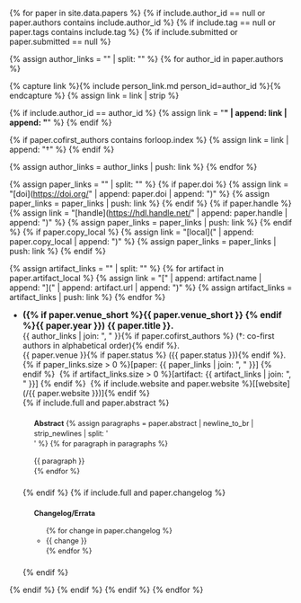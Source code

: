 <style>
p.abstract-paragraph {
  margin-bottom: 0rem;
  text-align: justify;
  text-justify: inter-word;
}
/* https://stackoverflow.com/questions/60980466/dont-indent-first-line-of-first-paragraph-using-css */
p.abstract-paragraph + p.abstract-paragraph {
  text-indent: 2em;
}
</style>

{% for paper in site.data.papers %}
{% if include.author_id == null or paper.authors contains include.author_id %}
{% if include.tag == null or paper.tags contains include.tag %}
{% if include.submitted or paper.submitted == null %}

<!-- Set authors -->
{% assign author_links = "" | split: "" %}
{% for author_id in paper.authors %}

  {% capture link %}{% include person_link.md person_id=author_id %}{% endcapture %}
  {% assign link = link | strip %}

  {% if include.author_id == author_id %}
    {% assign link = "**" | append: link | append: "**" %}
  {% endif %}

  {% if paper.cofirst_authors contains forloop.index %}
    {% assign link = link | append: "†" %}
  {% endif %}

  {% assign author_links = author_links | push: link %}
{% endfor %}

<!-- Set paper copies -->
{% assign paper_links = "" | split: "" %}
{% if paper.doi %}
  {% assign link = "[doi](https://doi.org/" | append: paper.doi | append: ")" %}
  {% assign paper_links = paper_links | push: link %}
{% endif %}
{% if paper.handle %}
  {% assign link = "[handle](https://hdl.handle.net/" | append: paper.handle | append: ")" %}
  {% assign paper_links = paper_links | push: link %}
{% endif %}
{% if paper.copy_local %}
  {% assign link = "[local](" | append: paper.copy_local | append: ")" %}
  {% assign paper_links = paper_links | push: link %}
{% endif %}

<!-- Set artifacts -->
{% assign artifact_links = "" | split: "" %}
{% for artifact in paper.artifact_local %}
  {% assign link = "[" | append: artifact.name | append: "](" | append: artifact.url | append: ")" %}
  {% assign artifact_links = artifact_links | push: link %}
{% endfor %}

- <span style="font-size: 110%; font-weight: bold;">({% if paper.venue_short %}{{ paper.venue_short }} {% endif %}{{ paper.year }})</span>
  <span style="font-size: 110%; font-weight: bold;">{{ paper.title }}.</span>
  <br />
  {{ author_links | join: ", " }}{% if paper.cofirst_authors %} (†: co-first authors in alphabetical order){% endif %}.
  <br />
  {{ paper.venue }}{% if paper.status %} ({{ paper.status }}){% endif %}.
  <br />
  {% if paper_links.size > 0 %}\[paper: {{ paper_links | join: ", " }}\] {% endif %} ​
  {% if artifact_links.size > 0 %}\[artifact: {{ artifact_links | join: ", " }}\] {% endif %} ​
  {% if include.website and paper.website %}\[[website](/{{ paper.website }})\]{% endif %} ​
  <br />
  {% if include.full and paper.abstract %}
  <div style="margin: 20px; font-size: 0.9em; line-height: 1.44em;">
    <b>Abstract</b>
    {% assign paragraphs = paper.abstract | newline_to_br | strip_newlines | split: '<br />' %}
    {% for paragraph in paragraphs %}<p class="abstract-paragraph">{{ paragraph }}</p>{% endfor %}
  </div>
  {% endif %}
  {% if include.full and paper.changelog %}
  <div style="margin: 20px; font-size: 0.9em; line-height: 1.44em;">
    <b>Changelog/Errata</b>
    <ul>
    {% for change in paper.changelog %}
      <li> {{ change }} </li>
    {% endfor %}
    </ul>
  </div>
  {% endif %}
{% endif %}
{% endif %}
{% endif %}
{% endfor %}
